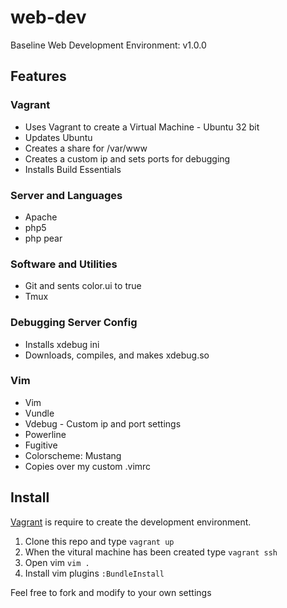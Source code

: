web-dev
=======

Baseline Web Development Environment: v1.0.0
<h2>Features</h2>
<h3>Vagrant</h3>
<ul>
	<li>Uses Vagrant to create a Virtual Machine - Ubuntu 32 bit</li>
	<li>Updates Ubuntu</li>
	<li>Creates a share for /var/www</li>
	<li>Creates a custom ip and sets ports for debugging</li>
	<li>Installs Build Essentials</li>
</ul>
<h3>Server and Languages</h3>
<ul>
	<li>Apache</li>
	<li>php5</li>
	<li>php pear</li>
</ul>
<h3>Software and Utilities</h3>
<ul>
	<li>Git and sents color.ui to true</li>
	<li>Tmux</li>
</ul>
<h3>Debugging Server Config</h3>
<ul>
	<li>Installs xdebug ini</li>
	<li>Downloads, compiles, and makes xdebug.so</li>
</ul>
<h3>Vim</h3>
<ul>
	<li>Vim</li>
	<li>Vundle</li>
	<li>Vdebug - Custom ip and port settings</li>
	<li>Powerline</li>
	<li>Fugitive</li>
	<li>Colorscheme: Mustang</li>
	<li>Copies over my custom .vimrc</li>
</ul>
<h2>Install</h2>
<p><a href="http://www.vagrantup.com/">Vagrant</a> is require to create the development environment.</p>
<ol>
	<li>Clone this repo and type <code>vagrant up</code></li>
	<li>When the vitural machine has been created type <code>vagrant ssh</code></li>
	<li>Open vim <code>vim .</code></li>
	<li>Install vim plugins <code>:BundleInstall</code></li>
</ol>
<p>Feel free to fork and modify to your own settings</p>

